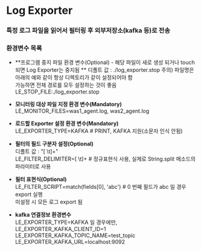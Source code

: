# Log Exporter

### 특정 로그 파일을 읽어서 필터링 후 외부저장소(kafka 등)로 전송     
    
### 환경변수 목록    
- **프로그램 중지 파일 환경 변수(Optional) - 해당 파일이 새로 생성 되거나 touch 되면 Log Exporter는 중지됨 **
  디폴트 값 : ./log_exporter.stop
  주의) 파일명은 아래의 예와 같이 항상 디렉토리가 같이 설정되어야 함    
        가능하면 전체 경로를 모두 설정하는 것이 좋음    
  LE_STOP_FILE:./log_exporter.stop

- **모니터링 대상 파일 지정 환경 변수(Mandatory)**    
  LE_MONITOR_FILES=was1_agent.log, was2_agent.log    
  
- **로드할 Exporter 설정 환경 변수(Mandatory)**     
  LE_EXPORTER_TYPE=KAFKA # PRINT, KAFKA 지원(소문자 인식 안됨)    
    
- **필터의 필드 구분자 설정(Optional)**   
  디폴트 값 : "[ \t]+"   
  LE_FILTER_DELIMITER=[ \t]+  # 정규표현식 사용, 실제로 String.split 메소드의 파라미터로 사용    
  
- **필터 표현식(Optional)**    
  LE_FILTER_SCRIPT=match(fields[0], 'abc')  # 0 번째 필드가 abc 일 경우 export 실행    
  미설정 시 모든 로그 export 됨    
    
- **kafka 연결정보 환경변수**     
  LE_EXPORTER_TYPE=KAFKA 일 경우에만,
  LE_EXPORTER_KAFKA_CLIENT_ID=1
  LE_EXPORTER_KAFKA_TOPIC_NAME=test_topic
  LE_EXPORTER_KAFKA_URL=localhost:9092
  
